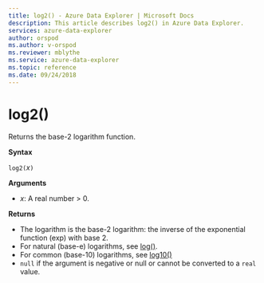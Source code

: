 ```yaml
---
title: log2() - Azure Data Explorer | Microsoft Docs
description: This article describes log2() in Azure Data Explorer.
services: azure-data-explorer
author: orspod
ms.author: v-orspod
ms.reviewer: mblythe
ms.service: azure-data-explorer
ms.topic: reference
ms.date: 09/24/2018
---
```

# log2()

Returns the base-2 logarithm function.  

**Syntax**

`log2(`*x*`)`

**Arguments**

* *x*: A real number > 0.

**Returns**

* The logarithm is the base-2 logarithm: the inverse of the exponential function (exp) with base 2.
* For natural (base-e) logarithms, see [log()](log-function.md).
* For common (base-10) logarithms, see [log10()](log10-function.md)
* `null` if the argument is negative or null or cannot be converted to a `real` value. 